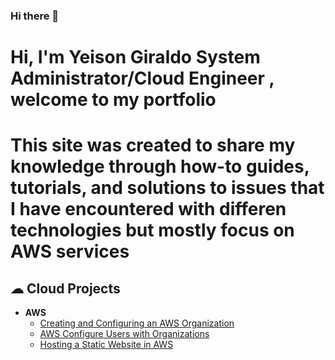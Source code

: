 ### Hi there 👋

# Hi, I'm Yeison Giraldo System Administrator/Cloud Engineer , welcome to my portfolio

# This site was created to share my knowledge through how-to guides, tutorials, and solutions to issues that I have encountered with differen technologies but mostly focus on AWS services

<h2> ☁ Cloud Projects</h2>
  
- <b>AWS</b>
  - [Creating and Configuring an AWS Organization](https://giraldoyeison.github.io/CreatingOrganizations)
  - [AWS Configure Users with Organizations](https://giraldoyeison.github.io/ConfUsersWithOrganization/)
  - [Hosting a Static Website in AWS](https://giraldoyeison.github.io/AWShostingStaticSite/)

<!--
**GiraldoYeison/GiraldoYeison** is a ✨ _special_ ✨ repository because its `README.md` (this file) appears on your GitHub profile.



Here are some ideas to get you started:

- 🔭 I’m currently working on ...
- 🌱 I’m currently learning ...
- 👯 I’m looking to collaborate on ...
- 🤔 I’m looking for help with ...
- 💬 Ask me about ...
- 📫 How to reach me: ...
- 😄 Pronouns: ...
- ⚡ Fun fact: ...
-->
